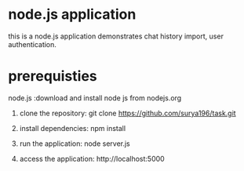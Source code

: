 # node.js application
this is a node.js application demonstrates chat history import, user authentication.

# prerequisties
node.js :download and install node js from nodejs.org

1. clone the repository:
   git clone https://github.com/surya196/task.git

2. install dependencies:
   npm install

3. run the application:
   node server.js

4. access the application:
   http://localhost:5000   
